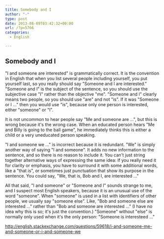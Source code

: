 ```yaml
---
title: Somebody and I
author: "-"
type: post
date: 2013-08-09T03:42:32+00:00
url: /?p=5766
categories:
  - English

---
```

## Somebody and I
"I and someone are interested" is grammatically correct. It is the convention in English that when you list several people including yourself, you put yourself last, so you really should say "Someone and I are interested." "Someone and I" is the subject of the sentence, so you should use the subjective case "I" rather than the objective "me". "Someone and I" clearly means two people, so you should use "are" and not "is". If it was "Someone or I ..." then you would use "is", because only one person is interested, either "someone" or "I".

It is not uncommon to hear people say "Me and someone are ...", but this is wrong because it's the wrong case. When an educated person hears "Me and Billy is going to the ball game", he immediately thinks this is either a child or a very uneducated person speaking.

"I and someone we ..." is incorrect because it is redundant. "We" is simply another way of saying "I and someone". It adds no new information to the sentence, and so there is no reason to include it. You can't just string together alternative ways of expressing the same idea: If you really need it for clarity or emphasis, you have to surround it with some additional words, like a "that is", or sometimes just punctuation that show its purpose in the sentence. You could say, "We, that is, Bob and I, are interested ..."

All that said, "I and someone" or "Someone and I" sounds strange to me, and I suspect most English speakers, because it is an unusual use of the word "someone". When "someone" is used in a list with identifiers of other people, we usually say "someone else". Like, "Bob and someone else are interested ..." rather than "Bob and someone are interested ..." (I have no idea why this is so; it's just the convention.) "Someone" without "else" is normally only used when it's the only person: "Someone is interesteed ..."

<http://english.stackexchange.com/questions/59618/i-and-someone-me-and-someone-or-i-and-someone-we>